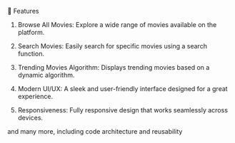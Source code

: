 🔋 Features

1. Browse All Movies: Explore a wide range of movies available on the platform.

2. Search Movies: Easily search for specific movies using a search function.

3. Trending Movies Algorithm: Displays trending movies based on a dynamic algorithm.

4. Modern UI/UX: A sleek and user-friendly interface designed for a great experience.

5. Responsiveness: Fully responsive design that works seamlessly across devices.

and many more, including code architecture and reusability
